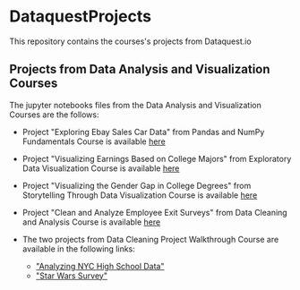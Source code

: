 # DataquestProjects
 
 This repository contains the courses's projects from Dataquest.io
 
 ## Projects from **Data Analysis and Visualization** Courses
 
 The jupyter notebooks files from the Data Analysis and Visualization Courses are the follows:
 
 - Project "Exploring Ebay Sales Car Data" from Pandas and NumPy Fundamentals Course is available [here](https://github.com/dianamartinr/DataquestProjects/blob/master/ProjectEbayCarSalesData/EbayCarSalesData.ipynb)
 
 - Project "Visualizing Earnings Based on College Majors" from Exploratory Data Visualization Course is available [here](https://github.com/dianamartinr/DataquestProjects/blob/master/ProjectVisualizingEarningsMajors/VisualizingEarningsCollegeMajors.ipynb)
 
 - Project "Visualizing the Gender Gap in College Degrees" from Storytelling Through Data Visualization Course is available [here](https://github.com/dianamartinr/DataquestProjects/blob/master/ProjectVisualizingEarningsMajors/VisualizingEarningsCollegeMajors.ipynb)

 - Project "Clean and Analyze Employee Exit Surveys" from Data Cleaning and Analysis Course is available [here](https://github.com/dianamartinr/DataquestProjects/blob/master/ProjectCleanAnalyzeEmployeeSurveys/CleanAnalyzeEmployeeSurveys.ipynb)

 - The two projects from Data Cleaning Project Walkthrough Course are available in the following links: 
    - ["Analyzing NYC High School Data"](https://github.com/dianamartinr/DataquestProjects/blob/master/ProjectAnalyzingNYCHighSchoolData/Schools.ipynb)
    - ["Star Wars Survey"](https://github.com/dianamartinr/DataquestProjects/blob/master/ProjectAnalyzingStarWarsSurvey/StarWarsProject.ipynb)